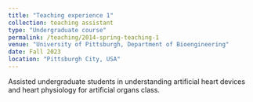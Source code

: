 ```yaml
---
title: "Teaching experience 1"
collection: teaching assistant
type: "Undergraduate course"
permalink: /teaching/2014-spring-teaching-1
venue: "University of Pittsburgh, Department of Bioengineering"
date: Fall 2023
location: "Pittsburgh City, USA"
---
```


Assisted undergraduate students in understanding artificial heart devices and heart physiology for artificial organs class.


